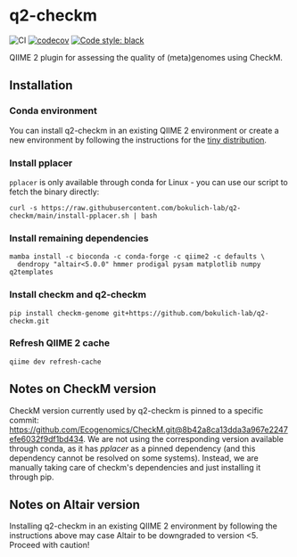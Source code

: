 # q2-checkm
![CI](https://github.com/bokulich-lab/q2-checkm/actions/workflows/ci-dev.yml/badge.svg)
[![codecov](https://codecov.io/gh/bokulich-lab/q2-checkm/branch/main/graph/badge.svg?token=RSZD1TD9HG)](https://codecov.io/gh/bokulich-lab/q2-checkm)
[![Code style: black](https://img.shields.io/badge/code%20style-black-000000.svg)](https://github.com/psf/black)

QIIME 2 plugin for assessing the quality of (meta)genomes using CheckM.

## Installation

### Conda environment
You can install q2-checkm in an existing QIIME 2 environment or create a new environment by following the instructions for the 
[tiny distribution](https://docs.qiime2.org/2024.2/install/native/#install-qiime-2-within-a-conda-environment).

### Install pplacer
`pplacer`  is only available through conda for Linux - you can use our script to fetch the binary directly:
```shell
curl -s https://raw.githubusercontent.com/bokulich-lab/q2-checkm/main/install-pplacer.sh | bash
```

### Install remaining dependencies
```shell
mamba install -c bioconda -c conda-forge -c qiime2 -c defaults \
  dendropy "altair<5.0.0" hmmer prodigal pysam matplotlib numpy q2templates
```
### Install checkm and q2-checkm
```shell
pip install checkm-genome git+https://github.com/bokulich-lab/q2-checkm.git
```

### Refresh QIIME 2 cache
```shell
qiime dev refresh-cache
```

## Notes on CheckM version
CheckM version currently used by q2-checkm is pinned to a specific commit:
https://github.com/Ecogenomics/CheckM.git@8b42a8ca13dda3a967e2247efe6032f9df1bd434.
We are not using the corresponding version available through conda, as it has _pplacer_
as a pinned dependency (and this dependency cannot be resolved on some systems).
Instead, we are manually taking care of checkm's dependencies and just installing
it through pip.

## Notes on Altair version
Installing q2-checkm in an existing QIIME 2 environment by following the instructions above may case Altair to be downgraded to version <5. Proceed with caution! 
